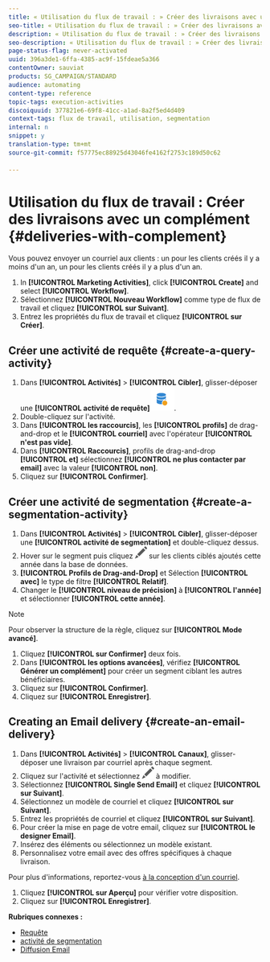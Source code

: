 ```yaml
---
title: « Utilisation du flux de travail : » Créer des livraisons avec un complément
seo-title: « Utilisation du flux de travail : » Créer des livraisons avec un complément
description: « Utilisation du flux de travail : » Créer des livraisons avec un complément
seo-description: « Utilisation du flux de travail : » Créer des livraisons avec un complément
page-status-flag: never-activated
uuid: 396a3de1-6ffa-4385-ac9f-15fdeae5a366
contentOwner: sauviat
products: SG_CAMPAIGN/STANDARD
audience: automating
content-type: reference
topic-tags: execution-activities
discoiquuid: 377821e6-69f8-41cc-a1ad-8a2f5ed4d409
context-tags: flux de travail, utilisation, segmentation
internal: n
snippet: y
translation-type: tm+mt
source-git-commit: f57775ec88925d43046fe4162f2753c189d50c62

---
```



# Utilisation du flux de travail : Créer des livraisons avec un complément {#deliveries-with-complement}

Vous pouvez envoyer un courriel aux clients : un pour les clients créés il y a moins d'un an, un pour les clients créés il y a plus d'un an.

1. In **[!UICONTROL Marketing Activities]**, click **[!UICONTROL Create]** and select **[!UICONTROL Workflow]**.
1. Sélectionnez **[!UICONTROL Nouveau Workflow]** comme type de flux de travail et cliquez **[!UICONTROL sur Suivant]**.
1. Entrez les propriétés du flux de travail et cliquez **[!UICONTROL sur Créer]**.

## Créer une activité de requête {#create-a-query-activity}

1. Dans **[!UICONTROL Activités]** &gt; **[!UICONTROL Cibler]**, glisser-déposer une **[!UICONTROL activité de requête]**![](assets/query.png).
1. Double-cliquez sur l'activité.
1. Dans **[!UICONTROL les raccourcis]**, les **[!UICONTROL profils]** de drag-and-drop et le **[!UICONTROL courriel]** avec l'opérateur **[!UICONTROL n'est pas vide]**.
1. Dans **[!UICONTROL Raccourcis]**, profils de drag-and-drop **[!UICONTROL et]** sélectionnez **[!UICONTROL ne plus contacter par email]** avec la valeur **[!UICONTROL non]**.
1. Cliquez sur **[!UICONTROL Confirmer]**.

## Créer une activité de segmentation {#create-a-segmentation-activity}

1. Dans **[!UICONTROL Activités]** &gt; **[!UICONTROL Cibler]**, glisser-déposer une **[!UICONTROL activité de segmentation]** et double-cliquez dessus.
1. Hover sur le segment puis cliquez ![](assets/edit_darkgrey-24px.png) sur les clients ciblés ajoutés cette année dans la base de données.
1. **[!UICONTROL Profils de Drag-and-Drop]** et Sélection **[!UICONTROL avec]** le type de filtre **[!UICONTROL Relatif]**.
1. Changer le **[!UICONTROL niveau de précision]** à **[!UICONTROL l'année]** et sélectionner **[!UICONTROL cette année]**.

>[!NOTE]
>
>Pour observer la structure de la règle, cliquez sur **[!UICONTROL Mode avancé]**.

1. Cliquez **[!UICONTROL sur Confirmer]** deux fois.
1. Dans **[!UICONTROL les options avancées]**, vérifiez **[!UICONTROL Générer un complément]** pour créer un segment ciblant les autres bénéficiaires.
1. Cliquez sur **[!UICONTROL Confirmer]**.
1. Cliquez sur **[!UICONTROL Enregistrer]**.

## Creating an Email delivery {#create-an-email-delivery}

1. Dans **[!UICONTROL Activités]** &gt; **[!UICONTROL Canaux]**, glisser-déposer une livraison par courriel après chaque segment.
1. Cliquez sur l'activité et sélectionnez ![](assets/edit_darkgrey-24px.png) à modifier.
1. Sélectionnez **[!UICONTROL Single Send Email]** et cliquez **[!UICONTROL sur Suivant]**.
1. Sélectionnez un modèle de courriel et cliquez **[!UICONTROL sur Suivant]**.
1. Entrez les propriétés de courriel et cliquez **[!UICONTROL sur Suivant]**.
1. Pour créer la mise en page de votre email, cliquez sur **[!UICONTROL le designer Email]**.
1. Insérez des éléments ou sélectionnez un modèle existant.
1. Personnalisez votre email avec des offres spécifiques à chaque livraison.

Pour plus d'informations, reportez-vous [à la conception d'un courriel](../../designing/using/about-email-content-design.md#designing-an-email-content-from-scratch).

1. Cliquez **[!UICONTROL sur Aperçu]** pour vérifier votre disposition.
1. Cliquez sur **[!UICONTROL Enregistrer]**.

**Rubriques connexes :**

* [Requête](../../automating/using/query.md)
* [activité de segmentation](../../automating/using/segmentation.md)
* [Diffusion Email ](../../automating/using/email-delivery.md)
